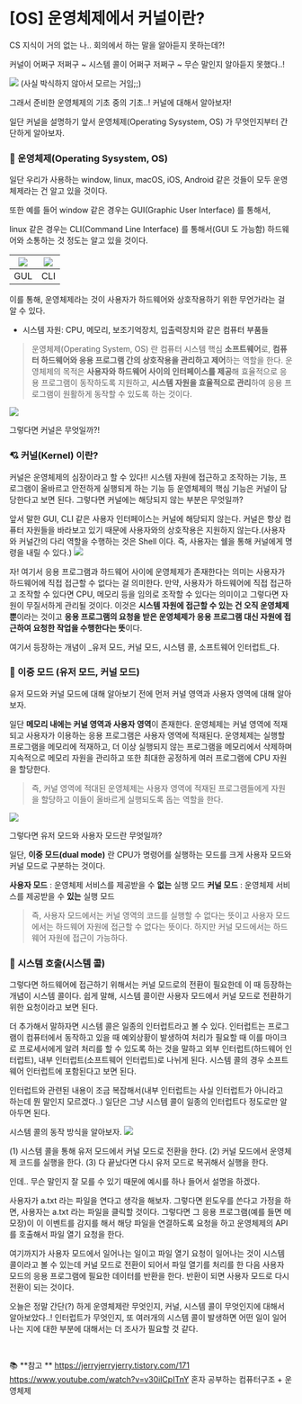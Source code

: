 # [OS] 운영체제에서 커널이란?



CS 지식이 거의 없는 나.. 회의에서 하는 말을 알아듣지 못하는데?! 

커널이 어쩌구 저쩌구 ~ 시스템 콜이 어쩌구 저쩌구 ~ 무슨 말인지 알아듣지 못했다..! 

![](https://velog.velcdn.com/images/chaedev3/post/bad50b73-4fc9-4dd5-984c-8183a2f3081d/image.png)
(사실 박식하지 않아서 모르는 거임;;) 


그래서 준비한 운영체제의 기초 중의 기초..! 커널에 대해서 알아보자! 

일단 커널을 설명하기 앞서 운영체제(Operating Sysystem, OS) 가 무엇인지부터 간단하게 알아보자. 

### 👀 운영체제(Operating Sysystem, OS) 

일단 우리가 사용하는 window, linux, macOS, iOS, Android 같은 것들이 모두 운영체제라는 건 알고 있을 것이다.

또한 예를 들어 window 같은 경우는 GUI(Graphic User Interface) 를 통해서,

linux 같은 경우는 CLI(Command Line Interface) 를 통해서(GUI 도 가능함) 하드웨어와 소통하는 것 정도는 알고 있을 것이다. 

| ![](https://velog.velcdn.com/images/chaedev3/post/77cb09a4-32f7-461e-ae98-5ab06b69ed6b/image.png) | ![](https://velog.velcdn.com/images/chaedev3/post/15ba7e3e-dc69-4c7c-af32-ed475cdc1649/image.png) |
| ------------------------------------------------------------ | ------------------------------------------------------------ |
| GUL                                                          | CLI                                                          |

이를 통해, 운영체제라는 것이 사용자가 하드웨어와 상호작용하기 위한 무언가라는 걸 알 수 있다. 
* 시스템 자원: CPU, 메모리, 보조기억장치, 입출력장치와 같은 컴퓨터 부품들 
> 운영체제(Operating System, OS) 란 컴퓨터 시스템 핵심 **소프트웨어**로, **컴퓨터 하드웨어와 응용 프로그램 간의 상호작용을 관리하고 제어**하는 역할을 한다.
> 운영체제의 목적은 **사용자와 하드웨어 사이의 인터페이스를 제공**해 효율적으로 응용 프로그램이 동작하도록 지원하고, **시스템 자원을 효율적으로 관리**하여 응용 프로그램이 원활하게 동작할 수 있도록 하는 것이다. 

![](https://velog.velcdn.com/images/chaedev3/post/f6b283ea-a32f-4023-a051-33ee93639f92/image.png)



그렇다면 커널은 무엇일까?!

### 💘 커널(Kernel) 이란? 

커널은 운영체제의 심장이라고 할 수 있다!! 
시스템 자원에 접근하고 조작하는 기능, 프로그램이 올바르고 안전하게 실행되게 하는 기능 등 운영체제의 핵심 기능은 커널이 담당한다고 보면 된다. 그렇다면 커널에는 해당되지 않는 부분은 무엇일까?

앞서 말한 GUI, CLI 같은 사용자 인터페이스는 커널에 해당되지 않는다. 커널은 항상 컴퓨터 자원들을 바라보고 있기 때문에 사용자와의 상호작용은 지원하지 않는다.(사용자와 커널간의 다리 역할을 수행하는 것은 Shell 이다. 즉, 사용자는 쉘을 통해 커널에게 명령을 내릴 수 있다.) 
![](https://velog.velcdn.com/images/chaedev3/post/35ef22f9-1312-4308-9276-11e59a318edd/image.png)


자! 여기서 응용 프로그램과 하드웨어 사이에 운영체제가 존재한다는 의미는 사용자가 하드웨어에 직접 접근할 수 없다는 걸 의미한다. 
만약, 사용자가 하드웨어에 직접 접근하고 조작할 수 있다면 CPU, 메모리 등을 임의로 조작할 수 있다는 의미이고 그렇다면 자원이 무질서하게 관리될 것이다. 이것은 **시스템 자원에 접근할 수 있는 건 오직 운영체제 뿐**이라는 것이고 **응용 프로그램의 요청을 받은 운영체제가 응용 프로그램 대신 자원에 접근하여 요청한 작업을 수행한다는 뜻**이다. 

여기서 등장하는 개념이 _유저 모드, 커널 모드, 시스템 콜, 소프트웨어 인터럽트_다. 


### 👀 이중 모드 (유저 모드, 커널 모드) 

유저 모드와 커널 모드에 대해 알아보기 전에 먼저 커널 영역과 사용자 영역에 대해 알아보자. 

일단 **메모리 **내에는 **커널 영역**과** 사용자 영역**이 존재한다. 운영체제는 커널 영역에 적재되고 사용자가 이용하는 응용 프로그램은 사용자 영역에 적재된다. 운영체제는 실행할 프로그램을 메모리에 적재하고, 더 이상 실행되지 않는 프로그램을 메모리에서 삭제하며 지속적으로 메모리 자원을 관리하고 또한 최대한 공정하게 여러 프로그램에 CPU 자원을 할당한다.   
> 즉, 커널 영역에 적대된 운영체제는 사용자 영역에 적재된 프로그램들에게 자원을 할당하고 이들이 올바르게 실행되도록 돕는 역할을 한다.

![](https://velog.velcdn.com/images/chaedev3/post/815d67da-7efd-47a7-bb59-c4a36c8a9e19/image.png)


그렇다면 유저 모드와 사용자 모드란 무엇일까? 

일단, **이중 모드(dual mode)** 란 CPU가 명령어를 실행하는 모드를 크게 사용자 모드와 커널 모드로 구분하는 것이다. 

**사용자 모드** : 운영체제 서비스를 제공받을 수 **없는** 실행 모드 
**커널 모드** : 운영체제 서비스를 제공받을 수 **있는** 실행 모드 

> 즉, 사용자 모드에서는 커널 영역의 코드를 실행할 수 없다는 뜻이고 사용자 모드에서는 하드웨어 자원에 접근할 수 없다는 뜻이다. 하지만 커널 모드에서는 하드웨어 자원에 접근이 가능하다. 


### 👀 시스템 호출(시스템 콜) 
그렇다면 하드웨어에 접근하기 위해서는 커널 모드로의 전환이 필요한데 이 때 등장하는 개념이 시스템 콜이다. 쉽게 말해, 시스템 콜이란 사용자 모드에서 커널 모드로 전환하기 위한 요청이라고 보면 된다. 

더 추가해서 말하자면 시스템 콜은 일종의 인터럽트라고 볼 수 있다. 인터럽트는 프로그램이 컴퓨터에서 동작하고 있을 때 예외상황이 발생하여 처리가 필요할 때 이를 마이크로 프로세서에게 알려 처리를 할 수 있도록 하는 것을 말하고 외부 인터럽트(하드웨어 인터럽트), 내부 인터럽트(소프트웨어 인터럽트)로 나뉘게 된다. 시스템 콜의 경우 소프트웨어 인터럽트에 포함된다고 보면 된다. 

인터럽트와 관련된 내용이 조금 복잡해서(내부 인터럽트는 사실 인터럽트가 아니라고 하는데 뭔 말인지 모르겠다..) 일단은 그냥 시스템 콜이 일종의 인터럽트다 정도로만 알아두면 된다. 


시스템 콜의 동작 방식을 알아보자. 
![](https://velog.velcdn.com/images/chaedev3/post/453b9020-c84e-47ee-89d9-fd8368eb3d5f/image.png)

(1) 시스템 콜을 통해 유저 모드에서 커널 모드로 전환을 한다. 
(2) 커널 모드에서 운영체제 코드를 실행을 한다. 
(3) 다 끝났다면 다시 유저 모드로 복귀해서 실행을 한다. 

인데.. 무슨 말인지 잘 모를 수 있기 때문에 예시를 하나 들어서 설명을 하겠다. 

사용자가 a.txt 라는 파일을 연다고 생각을 해보자. 그렇다면 윈도우를 쓴다고 가정을 하면, 사용자는 a.txt 라는 파일을 클릭할 것이다. 그렇다면 그 응용 프로그램(예를 들면 메모장)이 이 이벤트를 감지를 해서 해당 파일을 연결하도록 요청을 하고 운영체제의 API 를 호출해서 파일 열기 요청을 한다. 

여기까지가 사용자 모드에서 일어나는 일이고 파일 열기 요청이 일어나는 것이 시스템 콜이라고 볼 수 있는데 커널 모드로 전환이 되어서 파일 열기를 처리를 한 다음 사용자 모드의 응용 프로그램에 필요한 데이터를 반환을 한다. 반환이 되면 사용자 모드로 다시 전환이 되는 것이다. 

오늘은 정말 간단(?) 하게 운영체제란 무엇인지, 커널, 시스템 콜이 무엇인지에 대해서 알아보았다..! 인터럽트가 무엇인지, 또 여러개의 시스템 콜이 발생하면 어떤 일이 일어나는 지에 대한 부분에 대해서는 더 조사가 필요할  것 같다. 

<br />

📚 **참고 **
https://jerryjerryjerry.tistory.com/171 
https://www.youtube.com/watch?v=v30ilCpITnY 
혼자 공부하는 컴퓨터구조 + 운영체제 